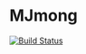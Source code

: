 # MJmong
[![Build Status](https://travis-ci.com/jowoojun/MJmong.svg?branch=master)](https://travis-ci.com/jowoojun/MJmong)

